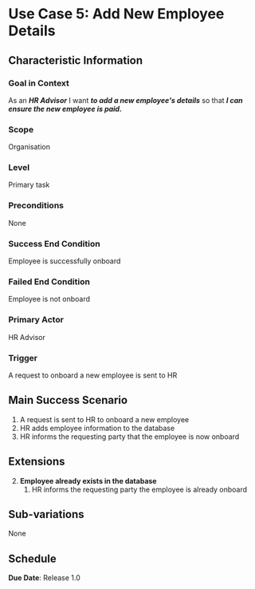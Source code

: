 # Use Case 5: Add New Employee Details

## Characteristic Information

### Goal in Context
As an ***HR Advisor*** I want ***to add a new employee's details*** so that ***I can ensure the new employee is paid.***

### Scope
Organisation

### Level
Primary task

### Preconditions
None

### Success End Condition
Employee is successfully onboard

### Failed End Condition
Employee is not onboard

### Primary Actor
HR Advisor

### Trigger
A request to onboard a new employee is sent to HR

## Main Success Scenario
1. A request is sent to HR to onboard a new employee
2. HR adds employee information to the database
3. HR informs the requesting party that the employee is now onboard

## Extensions
2. **Employee already exists in the database**
   1. HR informs the requesting party the employee is already onboard

## Sub-variations
None

## Schedule
**Due Date**: Release 1.0

